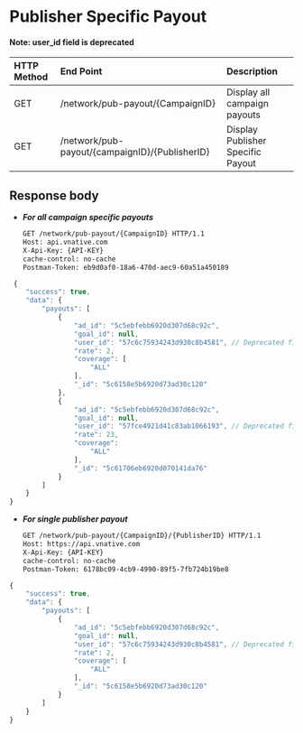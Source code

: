 # Publisher Specific Payout

#### Note: user\_id field is deprecated

| HTTP Method | End Point | Description |
| :--- | :--- | :--- |
| GET | /network/pub-payout/{CampaignID} | Display all campaign payouts |
| GET | /network/pub-payout/{campaignID}/{PublisherID} | Display Publisher Specific Payout |

## Response body

* _**For all campaign specific payouts**_

  ```bash
  GET /network/pub-payout/{CampaignID} HTTP/1.1
  Host: api.vnative.com
  X-Api-Key: {API-KEY}
  cache-control: no-cache
  Postman-Token: eb9d0af0-18a6-470d-aec9-60a51a450189
  ```

```javascript
 {
    "success": true,
    "data": {
        "payouts": [
            {
                "ad_id": "5c5ebfebb6920d307d68c92c",
                "goal_id": null,
                "user_id": "57c6c75934243d930c8b4581", // Deprecated field
                "rate": 2,
                "coverage": [
                    "ALL"
                ],
                "_id": "5c6158e5b6920d73ad30c120"
            },
            {
                "ad_id": "5c5ebfebb6920d307d68c92c",
                "goal_id": null,
                "user_id": "57fce4921d41c83ab1066193", // Deprecated field
                "rate": 23,
                "coverage": 
                    "ALL"
                ],
                "_id": "5c61706eb6920d070141da76"
            }
        ]
    }
}
```

* _**For single publisher payout**_

  ```bash
  GET /network/pub-payout/{CampaignID}/{PublisherID} HTTP/1.1
  Host: https://api.vnative.com
  X-Api-Key: {API-KEY}
  cache-control: no-cache
  Postman-Token: 6178bc09-4cb9-4990-89f5-7fb724b19be8
  ```

```javascript
{
    "success": true,
    "data": {
        "payouts": [
            {
                "ad_id": "5c5ebfebb6920d307d68c92c",
                "goal_id": null,
                "user_id": "57c6c75934243d930c8b4581", // Deprecated field
                "rate": 2,
                "coverage": [
                    "ALL"
                ],
                "_id": "5c6158e5b6920d73ad30c120"
            }
        ]
    }
}
```

